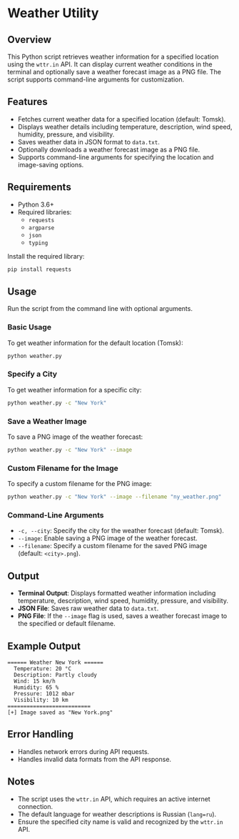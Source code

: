 # Weather Utility

## Overview
This Python script retrieves weather information for a specified location using the `wttr.in` API. It can display current weather conditions in the terminal and optionally save a weather forecast image as a PNG file. The script supports command-line arguments for customization.

## Features
- Fetches current weather data for a specified location (default: Tomsk).
- Displays weather details including temperature, description, wind speed, humidity, pressure, and visibility.
- Saves weather data in JSON format to `data.txt`.
- Optionally downloads a weather forecast image as a PNG file.
- Supports command-line arguments for specifying the location and image-saving options.

## Requirements
- Python 3.6+
- Required libraries:
  - `requests`
  - `argparse`
  - `json`
  - `typing`

Install the required library:
```bash
pip install requests
```

## Usage
Run the script from the command line with optional arguments.

### Basic Usage
To get weather information for the default location (Tomsk):
```bash
python weather.py
```

### Specify a City
To get weather information for a specific city:
```bash
python weather.py -c "New York"
```

### Save a Weather Image
To save a PNG image of the weather forecast:
```bash
python weather.py -c "New York" --image
```

### Custom Filename for the Image
To specify a custom filename for the PNG image:
```bash
python weather.py -c "New York" --image --filename "ny_weather.png"
```

### Command-Line Arguments
- `-c, --city`: Specify the city for the weather forecast (default: Tomsk).
- `--image`: Enable saving a PNG image of the weather forecast.
- `--filename`: Specify a custom filename for the saved PNG image (default: `<city>.png`).

## Output
- **Terminal Output**: Displays formatted weather information including temperature, description, wind speed, humidity, pressure, and visibility.
- **JSON File**: Saves raw weather data to `data.txt`.
- **PNG File**: If the `--image` flag is used, saves a weather forecast image to the specified or default filename.

## Example Output
```plaintext
====== Weather New York ======
  Temperature: 20 °C
  Description: Partly cloudy
  Wind: 15 km/h
  Humidity: 65 %
  Pressure: 1012 mbar
  Visibility: 10 km
==========================
[+] Image saved as "New York.png"
```

## Error Handling
- Handles network errors during API requests.
- Handles invalid data formats from the API response.

## Notes
- The script uses the `wttr.in` API, which requires an active internet connection.
- The default language for weather descriptions is Russian (`lang=ru`).
- Ensure the specified city name is valid and recognized by the `wttr.in` API.

